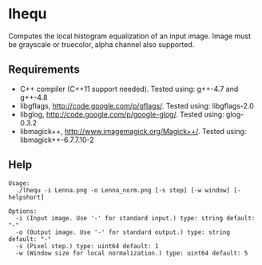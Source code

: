 lhequ
=====

Computes the local histogram equalization of an input image. Image must be
grayscale or truecolor, alpha channel also supported.

Requirements
------------
* C++ compiler (C++11 support needed). Tested using: g++-4.7 and g++-4.8
* libgflags, http://code.google.com/p/gflags/. Tested using: libgflags-2.0
* libglog, http://code.google.com/p/google-glog/. Tested using: glog-0.3.2
* libmagick++, http://www.imagemagick.org/Magick++/. Tested using: libmagick++-6.7.7.10-2

Help
----
    Usage:
      ./lhequ -i Lenna.png -o Lenna_norm.png [-s step] [-w window] [-helpshort]

    Options:
      -i (Input image. Use '-' for standard input.) type: string default: "-"
      -o (Output image. Use '-' for standard output.) type: string default: "-"
      -s (Pixel step.) type: uint64 default: 1
      -w (Window size for local normalization.) type: uint64 default: 5

